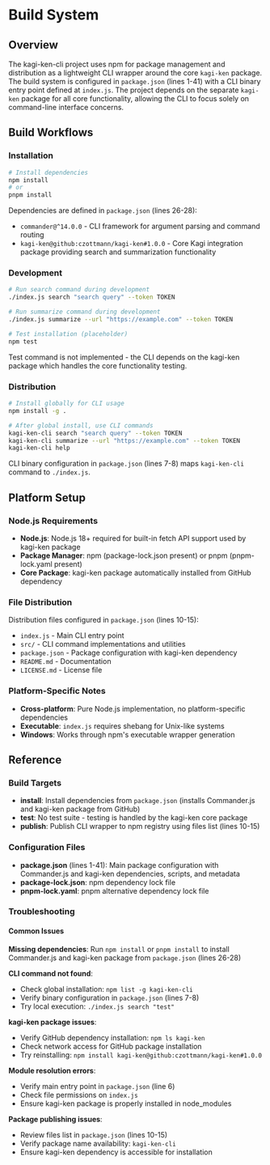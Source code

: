 <!-- Generated: 2025-08-10T16:30:29+02:00 -->

# Build System

## Overview

The kagi-ken-cli project uses npm for package management and distribution as a lightweight CLI wrapper around the core `kagi-ken` package. The build system is configured in `package.json` (lines 1-41) with a CLI binary entry point defined at `index.js`. The project depends on the separate `kagi-ken` package for all core functionality, allowing the CLI to focus solely on command-line interface concerns.

## Build Workflows

### Installation

```bash
# Install dependencies
npm install
# or
pnpm install
```

Dependencies are defined in `package.json` (lines 26-28):
- `commander@^14.0.0` - CLI framework for argument parsing and command routing
- `kagi-ken@github:czottmann/kagi-ken#1.0.0` - Core Kagi integration package providing search and summarization functionality

### Development

```bash
# Run search command during development
./index.js search "search query" --token TOKEN

# Run summarize command during development
./index.js summarize --url "https://example.com" --token TOKEN

# Test installation (placeholder)
npm test
```

Test command is not implemented - the CLI depends on the kagi-ken package which handles the core functionality testing.

### Distribution

```bash
# Install globally for CLI usage
npm install -g .

# After global install, use CLI commands
kagi-ken-cli search "search query" --token TOKEN
kagi-ken-cli summarize --url "https://example.com" --token TOKEN
kagi-ken-cli help
```

CLI binary configuration in `package.json` (lines 7-8) maps `kagi-ken-cli` command to `./index.js`.

## Platform Setup

### Node.js Requirements

- **Node.js**: Node.js 18+ required for built-in fetch API support used by kagi-ken package
- **Package Manager**: npm (package-lock.json present) or pnpm (pnpm-lock.yaml present)
- **Core Package**: kagi-ken package automatically installed from GitHub dependency

### File Distribution

Distribution files configured in `package.json` (lines 10-15):
- `index.js` - Main CLI entry point
- `src/` - CLI command implementations and utilities
- `package.json` - Package configuration with kagi-ken dependency
- `README.md` - Documentation
- `LICENSE.md` - License file

### Platform-Specific Notes

- **Cross-platform**: Pure Node.js implementation, no platform-specific dependencies
- **Executable**: `index.js` requires shebang for Unix-like systems
- **Windows**: Works through npm's executable wrapper generation

## Reference

### Build Targets

- **install**: Install dependencies from `package.json` (installs Commander.js and kagi-ken package from GitHub)
- **test**: No test suite - testing is handled by the kagi-ken core package
- **publish**: Publish CLI wrapper to npm registry using files list (lines 10-15)

### Configuration Files

- **package.json** (lines 1-41): Main package configuration with Commander.js and kagi-ken dependencies, scripts, and metadata
- **package-lock.json**: npm dependency lock file
- **pnpm-lock.yaml**: pnpm alternative dependency lock file

### Troubleshooting

#### Common Issues

**Missing dependencies**: Run `npm install` or `pnpm install` to install Commander.js and kagi-ken package from `package.json` (lines 26-28)

**CLI command not found**: 
- Check global installation: `npm list -g kagi-ken-cli`
- Verify binary configuration in `package.json` (lines 7-8)
- Try local execution: `./index.js search "test"`

**kagi-ken package issues**: 
- Verify GitHub dependency installation: `npm ls kagi-ken`
- Check network access for GitHub package installation
- Try reinstalling: `npm install kagi-ken@github:czottmann/kagi-ken#1.0.0`

**Module resolution errors**: 
- Verify main entry point in `package.json` (line 6)
- Check file permissions on `index.js`
- Ensure kagi-ken package is properly installed in node_modules

**Package publishing issues**:
- Review files list in `package.json` (lines 10-15)
- Verify package name availability: `kagi-ken-cli`
- Ensure kagi-ken dependency is accessible for installation
